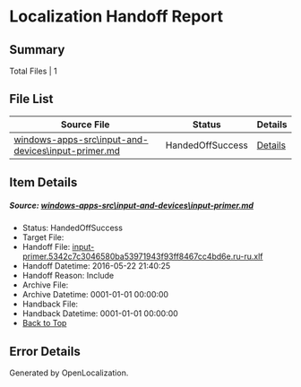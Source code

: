 # <a name='report-top'></a> Localization Handoff Report

## Summary
 Total Files | 1

## File List
 Source File | Status | Details 
 ----------- | ------ | ------- 
 [windows-apps-src\input-and-devices\input-primer.md](https://github.com/Microsoft/windows-apps/blob/1221928ebea4a2a926154ed1148e49bdb1e0834c/windows-apps-src/input-and-devices/input-primer.md) | HandedOffSuccess | [Details](#7c2d3bd1ab2d2f4923cf84834a73fd1c581132122884)

## Item Details
##### <a name='7c2d3bd1ab2d2f4923cf84834a73fd1c581132122884'></a> Source: [windows-apps-src\input-and-devices\input-primer.md](https://github.com/Microsoft/windows-apps/blob/1221928ebea4a2a926154ed1148e49bdb1e0834c/windows-apps-src/input-and-devices/input-primer.md)
* Status: HandedOffSuccess
* Target File: 
* Handoff File: [input-primer.5342c7c3046580ba53971943f93ff8467cc4bd6e.ru-ru.xlf](https://github.com/Microsoft/WDG.handoff/blob/d7d40b601c59bb58d1f20639e4e485da83dbd60c/ol-handoff/Microsoft/windows-apps.ru-ru/master/input-primer.5342c7c3046580ba53971943f93ff8467cc4bd6e.ru-ru.xlf)
* Handoff Datetime: 2016-05-22 21:40:25
* Handoff Reason: Include
* Archive File: 
* Archive Datetime: 0001-01-01 00:00:00
* Handback File: 
* Handback Datetime: 0001-01-01 00:00:00
* [Back to Top](#report-top)


## Error Details

Generated by OpenLocalization.
